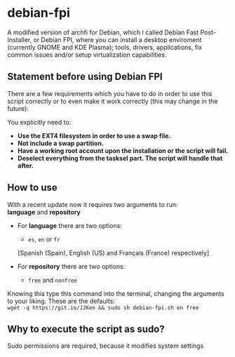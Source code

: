 # debian-fpi
A modified version of archfi for Debian, which I called Debian Fast Post-Installer, or Debian FPI, where you can install a desktop enviroment (currently GNOME and KDE Plasma); tools, drivers, applications, fix common issues and/or setup virtualization capabilities.

## Statement before using Debian FPI
There are a few requirements which you have to do in order to use this script correctly or to even make it work correctly (this may change in the future):

You explicitly need to:  
- **Use the EXT4 filesystem in order to use a swap file.**  
- **Not include a swap partition.**  
- **Have a working root account upon the installation or the script will fail.**  
- **Deselect everything from the tasksel part. The script will handle that after.**  

## How to use
With a recent update now it requires two arguments to run:  
**language** and **repository**
  - For **language** there are two options:  
    - `es`, `en` or `fr`  
    
    [Spanish (Spain), English (US) and Français (France) respectively]  
  
  - For **repository** there are two options:  
    - `free` and `nonfree`

Knowing this type this command into the terminal, changing the arguments to your liking. These are the defaults:  
`wget -q https://git.io/JJKen && sudo sh debian-fpi.sh en free`


## Why to execute the script as sudo?
Sudo permissions are required, because it modifies system settings
